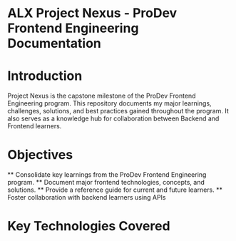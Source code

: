 # ALX Project Nexus - ProDev Frontend Engineering Documentation

# Introduction
Project Nexus is the capstone milestone of the ProDev Frontend Engineering program.
This repository documents my major learnings, challenges, solutions, and best practices gained throughout the program.
It also serves as a knowledge hub for collaboration between Backend and Frontend learners.

# Objectives
** Consolidate key learnings from the ProDev Frontend Engineering program.
** Document major frontend technologies, concepts, and solutions.
** Provide a reference guide for current and future learners.
** Foster collaboration with backend learners using APIs

# Key Technologies Covered
